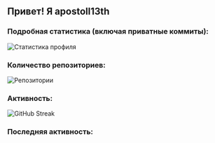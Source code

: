 ## Привет! Я apostoll13th

### Подробная статистика (включая приватные коммиты):
![Статистика профиля](https://github-readme-stats.vercel.app/api?username=apostoll13th&show_icons=true&count_private=true&theme=radical)

### Количество репозиториев:
![Репозитории](https://badgen.net/github/repos/apostoll13th)

### Активность:
![GitHub Streak](https://github-readme-streak-stats.herokuapp.com/?user=apostoll13th&theme=radical&hide_border=true)

### Последняя активность:
<!--START_SECTION:activity-->
<!--END_SECTION:activity-->
